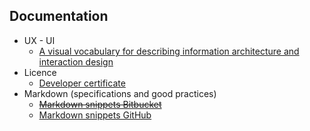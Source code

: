 ## Documentation

* UX - UI
	- [A visual vocabulary for describing information architecture and interaction design](http://jjg.net/ia/visvocab/)
* Licence
	- [Developer certificate](https://developercertificate.org/)
* Markdown (specifications and good practices)
	- ~~[Markdown snippets Bitbucket](https://bitbucket.org/tutorials/markdowndemo)~~
	- [Markdown snippets GitHub](https://guides.github.com/features/mastering-markdown/)